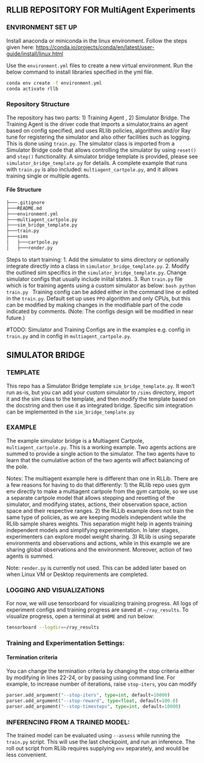 ## RLLIB REPOSITORY FOR MultiAgent Experiments

### ENVIRONMENT SET UP

Install anaconda or miniconda in the linux environment.
Follow the steps given here: https://conda.io/projects/conda/en/latest/user-guide/install/linux.html


Use the `environment.yml` files to create a new virtual environment. Run the below command to install libraries specified in the yml file.
```bash
conda env create -f environment.yml
conda activate rllb
```

### Repository Structure
The repository has two parts: 1) Training Agent , 2) Simulator Bridge. The Training Agent is the driver code that imports a simulator,trains an agent based on config specified, and uses RLlib policies, algorithms and/or Ray tune for registering the simulator and also other facilities such as logging. This is done using `train.py`. The simulator class is imported from a Simulator Bridge code that allows controlling the simulator by using `reset()` and `step()` functionality. A simulator bridge template is provided, please see `simulator_bridge_template.py` for details. A complete example that runs with `train.py` is also included: `multiagent_cartpole.py`, and it allows training single or multiple agents.

#### File Structure
```bash
├───.gitignore
├───README.md
├───environment.yml
├───multiagent_cartpole.py
├───sim_bridge_template.py
├───train.py
├───sims
│   ├───cartpole.py
│   ├───render.py
```
 
Steps to start training:
    1. Add the simulator to sims directory or optionally integrate directly into a class in `simulator_bridge_template.py`.
    2. Modify the outlined sim specifics in the `simulator_bridge_template.py`. Change simulator configs that usually include iniital states.
    3. Run `train.py` file which is for training agents using a custom simulator as below:
        ```bash
            python train.py
        ```
    Training config can be added either in the command line or edited in the `train.py`. Default set up uses `PPO` algorithm and only CPUs, but this can be modified by making changes in the modifiable part of the code indicated by comments.
    (Note: The configs design will be modified in near future.)

#TODO: Simulator and Training Configs are in the examples e.g. config in `train.py` and in config in `multiagent_cartpole.py`.

## SIMULATOR BRIDGE

### TEMPLATE
This repo has a Simulator Bridge template `sim_bridge_template.py`. It won't run as-is, but you can add your custom simulator to `/sims` directory, import it and the sim class to the template, and then modify the template based on the docstring and then use it as integrated bridge. Specific sim integration can be implemented in the `sim_bridge_template.py`

### EXAMPLE

The example simulator bridge is a Multiagent Cartpole, `multiagent_cartpole.py`. This is a working example. Two agents actions are summed to provide a single action to the simulator. The two agents have to learn that the cumulative action of the two agents will affect balancing of the pole.

Notes: The multiagent example here is different than one in RLLib. There are a few reasons for having to do that differently: 
    1) the RLlib  repo uses gym env directly to make a multiagent cartpole from the gym cartpole, so we use a separate cartpole model that allows stepping and resetting of the simulator, and modifying states, actions, their observation space, action space and their respective ranges. 
    2) the RLLib example does not train the same type of policies, as we are keeping models independent while the RLlib sample shares weights. This separation might help in agents training independent models and simplifying experimentation. In later stages, experimenters can explore model weight sharing. 
    3) RLlib is using separate environments and observations and actions, while in this example we are sharing global observations and the environment. Moreover, action of two agents is summed.

Note: `render.py` is currently not used. This can be added later based on when Linux VM or Desktop requirements are completed.

### LOGGING AND VISUALIZATIONS

For now, we will use tensorboard for visualizing training progress. All logs of experiment configs and training progress are saved  at `~/ray_results`. To visualize progress, open a terminal at `$HOME` and
run below:

```bash
tensorboard --logdir=~/ray_results
```


### Training and Experimentation Settings:

#### Termination criteria
You can change the termination criteria by changing the stop criteria either by modifying in lines 22-24, or by passing using command line. For example, to increase number of iterations, raise `stop-iters`, you can modify
```python
parser.add_argument("--stop-iters", type=int, default=10000)
parser.add_argument("--stop-reward", type=float, default=100.0)
parser.add_argument("--stop-timesteps", type=int, default=10000)
```

### INFERENCING FROM A TRAINED MODEL:

The trained model can be evaluated using `--assess` while running the `train.py` script. This will use the last checkpoint, and run an inference. The roll out script from RLlib requires supplying `env` separately, and would be less convenient.
